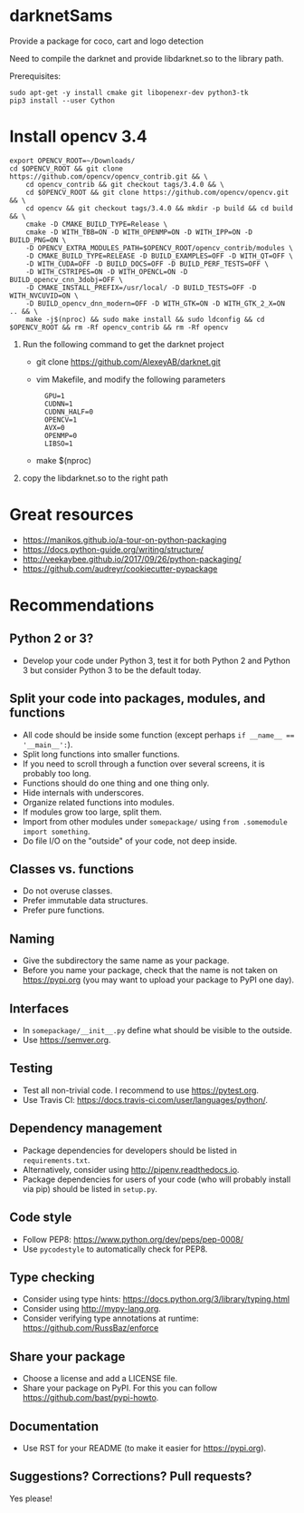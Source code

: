 # darknetSams

Provide a package for coco, cart and logo detection

Need to compile the darknet and provide libdarknet.so to the library path.

Prerequisites:

    sudo apt-get -y install cmake git libopenexr-dev python3-tk
    pip3 install --user Cython



# Install opencv 3.4

    export OPENCV_ROOT=~/Downloads/
    cd $OPENCV_ROOT && git clone https://github.com/opencv/opencv_contrib.git && \
        cd opencv_contrib && git checkout tags/3.4.0 && \
        cd $OPENCV_ROOT && git clone https://github.com/opencv/opencv.git && \
        cd opencv && git checkout tags/3.4.0 && mkdir -p build && cd build && \
        cmake -D CMAKE_BUILD_TYPE=Release \
        cmake -D WITH_TBB=ON -D WITH_OPENMP=ON -D WITH_IPP=ON -D BUILD_PNG=ON \
        -D OPENCV_EXTRA_MODULES_PATH=$OPENCV_ROOT/opencv_contrib/modules \
        -D CMAKE_BUILD_TYPE=RELEASE -D BUILD_EXAMPLES=OFF -D WITH_QT=OFF \
        -D WITH_CUDA=OFF -D BUILD_DOCS=OFF -D BUILD_PERF_TESTS=OFF \
        -D WITH_CSTRIPES=ON -D WITH_OPENCL=ON -D BUILD_opencv_cnn_3dobj=OFF \
        -D CMAKE_INSTALL_PREFIX=/usr/local/ -D BUILD_TESTS=OFF -D WITH_NVCUVID=ON \
        -D BUILD_opencv_dnn_modern=OFF -D WITH_GTK=ON -D WITH_GTK_2_X=ON .. && \
        make -j$(nproc) && sudo make install && sudo ldconfig && cd $OPENCV_ROOT && rm -Rf opencv_contrib && rm -Rf opencv


1. Run the following command to get the darknet project

    - git clone https://github.com/AlexeyAB/darknet.git

    - vim Makefile, and modify the following parameters
    
            GPU=1
            CUDNN=1
            CUDNN_HALF=0
            OPENCV=1
            AVX=0
            OPENMP=0
            LIBSO=1
     
     - make $(nproc)

2. copy the libdarknet.so to the right path

Great resources
===============

- https://manikos.github.io/a-tour-on-python-packaging
- https://docs.python-guide.org/writing/structure/
- http://veekaybee.github.io/2017/09/26/python-packaging/
- https://github.com/audreyr/cookiecutter-pypackage


Recommendations
===============


Python 2 or 3?
--------------

- Develop your code under Python 3, test it for both Python 2 and Python 3
  but consider Python 3 to be the default today.


Split your code into packages, modules, and functions
-----------------------------------------------------

- All code should be inside some function (except perhaps ``if __name__ == '__main__':``).
- Split long functions into smaller functions.
- If you need to scroll through a function over several screens, it is probably too long.
- Functions should do one thing and one thing only.
- Hide internals with underscores.
- Organize related functions into modules.
- If modules grow too large, split them.
- Import from other modules under ``somepackage/`` using ``from .somemodule import something``.
- Do file I/O on the "outside" of your code, not deep inside.


Classes vs. functions
---------------------

- Do not overuse classes.
- Prefer immutable data structures.
- Prefer pure functions.


Naming
------

- Give the subdirectory the same name as your package.
- Before you name your package, check that the name is not taken on https://pypi.org
  (you may want to upload your package to PyPI one day).


Interfaces
----------

- In ``somepackage/__init__.py`` define what should be visible to the outside.
- Use https://semver.org.


Testing
-------

- Test all non-trivial code. I recommend to use https://pytest.org.
- Use Travis CI: https://docs.travis-ci.com/user/languages/python/.


Dependency management
---------------------

- Package dependencies for developers should be listed in ``requirements.txt``.
- Alternatively, consider using http://pipenv.readthedocs.io.
- Package dependencies for users of your code (who will probably install via pip) should be listed in ``setup.py``.


Code style
----------

- Follow PEP8: https://www.python.org/dev/peps/pep-0008/
- Use ``pycodestyle`` to automatically check for PEP8.


Type checking
-------------

- Consider using type hints: https://docs.python.org/3/library/typing.html
- Consider using http://mypy-lang.org.
- Consider verifying type annotations at runtime: https://github.com/RussBaz/enforce


Share your package
------------------

- Choose a license and add a LICENSE file.
- Share your package on PyPI. For this you can follow https://github.com/bast/pypi-howto.


Documentation
-------------

- Use RST for your README (to make it easier for https://pypi.org).


Suggestions? Corrections? Pull requests?
----------------------------------------

Yes please!

